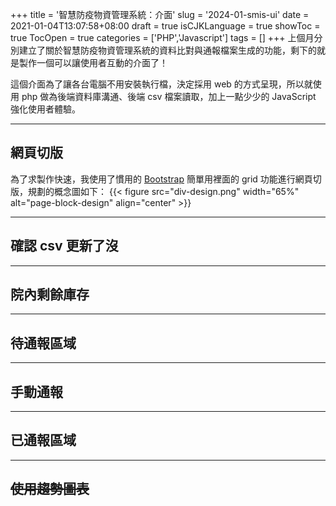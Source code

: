 +++
title = '智慧防疫物資管理系統：介面'
slug = '2024-01-smis-ui'
date = 2021-01-04T13:07:58+08:00
draft = true
isCJKLanguage = true
showToc = true
TocOpen = true
categories = ['PHP','Javascript']
tags = []
+++
上個月分別建立了關於智慧防疫物資管理系統的資料比對與通報檔案生成的功能，剩下的就是製作一個可以讓使用者互動的介面了！

這個介面為了讓各台電腦不用安裝執行檔，決定採用 web 的方式呈現，所以就使用 php 做為後端資料庫溝通、後端 csv 檔案讀取，加上一點少少的 JavaScript 強化使用者體驗。
***
## 網頁切版
為了求製作快速，我使用了慣用的 [Bootstrap](https://getbootstrap.com/) 簡單用裡面的 grid 功能進行網頁切版，規劃的概念圖如下：
{{< figure src="div-design.png" width="65%" alt="page-block-design" align="center" >}}
***
## 確認 csv 更新了沒
***
## 院內剩餘庫存
***
## 待通報區域
***
## 手動通報
***
## 已通報區域
***
## ~~使用趨勢圖表~~
